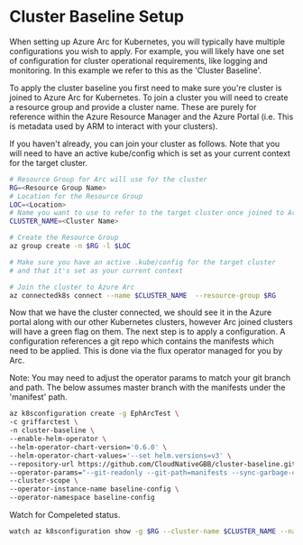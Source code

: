 # Cluster Baseline Setup

When setting up Azure Arc for Kubernetes, you will typically have multiple configurations you wish to apply. For example, you will likely have one set of configuration for cluster operational requirements, like logging and monitoring. In this example we refer to this as the 'Cluster Baseline'.

To apply the cluster baseline you first need to make sure you're cluster is joined to Azure Arc for Kubernetes. To join a cluster you will need to create a resource group and provide a cluster name. These are purely for reference within the Azure Resource Manager and the Azure Portal (i.e. This is metadata used by ARM to interact with your clusters).

If you haven't already, you can join your cluster as follows. Note that you will need to have an active kube/config which is set as your current context for the target cluster.

```bash
# Resource Group for Arc will use for the cluster
RG=<Resource Group Name>
# Location for the Resource Group
LOC=<Location>
# Name you want to use to refer to the target cluster once joined to Arc
CLUSTER_NAME=<Cluster Name>

# Create the Resource Group
az group create -n $RG -l $LOC

# Make sure you have an active .kube/config for the target cluster
# and that it's set as your current context

# Join the cluster to Azure Arc
az connectedk8s connect --name $CLUSTER_NAME  --resource-group $RG

```

Now that we have the cluster connected, we should see it in the Azure portal along with our other Kubernetes clusters, however Arc joined clusters will have a green flag on them. The next step is to apply a configuration. A configuration references a git repo which contains the manifests which need to be applied. This is done via the flux operator managed for you by Arc.

Note: You may need to adjust the operator params to match your git branch and path. The below assumes master branch with the manifests under the 'manifest' path.

```bash
az k8sconfiguration create -g EphArcTest \
-c griffarctest \
-n cluster-baseline \
--enable-helm-operator \
--helm-operator-chart-version='0.6.0' \
--helm-operator-chart-values='--set helm.versions=v3' \
--repository-url https://github.com/CloudNativeGBB/cluster-baseline.git \
--operator-params="--git-readonly --git-path=manifests --sync-garbage-collection" \
--cluster-scope \
--operator-instance-name baseline-config \
--operator-namespace baseline-config
```

Watch for Compeleted status.

```bash
watch az k8sconfiguration show -g $RG --cluster-name $CLUSTER_NAME --name cluster-baseline-config -o json
```
